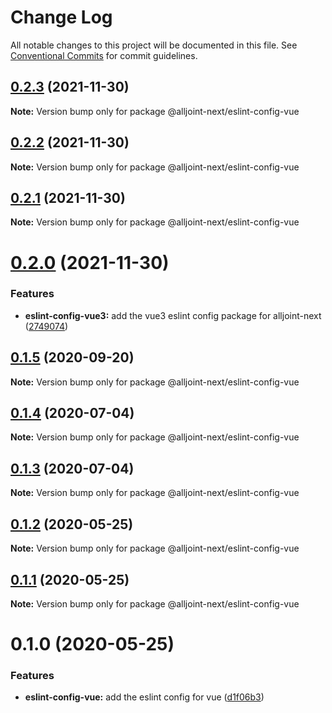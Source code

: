 # Change Log

All notable changes to this project will be documented in this file.
See [Conventional Commits](https://conventionalcommits.org) for commit guidelines.

## [0.2.3](https://github.com/AllJointTW/AllJointNext/compare/@alljoint-next/eslint-config-vue@0.2.2...@alljoint-next/eslint-config-vue@0.2.3) (2021-11-30)

**Note:** Version bump only for package @alljoint-next/eslint-config-vue





## [0.2.2](https://github.com/AllJointTW/AllJointNext/compare/@alljoint-next/eslint-config-vue@0.2.1...@alljoint-next/eslint-config-vue@0.2.2) (2021-11-30)

**Note:** Version bump only for package @alljoint-next/eslint-config-vue





## [0.2.1](https://github.com/AllJointTW/AllJointNext/compare/@alljoint-next/eslint-config-vue@0.2.0...@alljoint-next/eslint-config-vue@0.2.1) (2021-11-30)

**Note:** Version bump only for package @alljoint-next/eslint-config-vue

# [0.2.0](https://github.com/AllJointTW/AllJointNext/compare/@alljoint-next/eslint-config-vue@0.1.5...@alljoint-next/eslint-config-vue@0.2.0) (2021-11-30)

### Features

- **eslint-config-vue3:** add the vue3 eslint config package for alljoint-next ([2749074](https://github.com/AllJointTW/AllJointNext/commit/2749074ae85b76082302b208a0aca784b39961c4))

## [0.1.5](https://github.com/AllJointTW/AllJointNext/compare/@alljoint-next/eslint-config-vue@0.1.4...@alljoint-next/eslint-config-vue@0.1.5) (2020-09-20)

**Note:** Version bump only for package @alljoint-next/eslint-config-vue

## [0.1.4](https://github.com/AllJointTW/AllJointNext/compare/@alljoint-next/eslint-config-vue@0.1.3...@alljoint-next/eslint-config-vue@0.1.4) (2020-07-04)

**Note:** Version bump only for package @alljoint-next/eslint-config-vue

## [0.1.3](https://github.com/AllJointTW/AllJointNext/compare/@alljoint-next/eslint-config-vue@0.1.2...@alljoint-next/eslint-config-vue@0.1.3) (2020-07-04)

**Note:** Version bump only for package @alljoint-next/eslint-config-vue

## [0.1.2](https://github.com/AllJointTW/AllJointNext/compare/@alljoint-next/eslint-config-vue@0.1.1...@alljoint-next/eslint-config-vue@0.1.2) (2020-05-25)

**Note:** Version bump only for package @alljoint-next/eslint-config-vue

## [0.1.1](https://github.com/AllJointTW/AllJointNext/compare/@alljoint-next/eslint-config-vue@0.1.0...@alljoint-next/eslint-config-vue@0.1.1) (2020-05-25)

**Note:** Version bump only for package @alljoint-next/eslint-config-vue

# 0.1.0 (2020-05-25)

### Features

- **eslint-config-vue:** add the eslint config for vue ([d1f06b3](https://github.com/AllJointTW/AllJointNext/commit/d1f06b3898684441e76e42f377af0c62453c0b2d))
